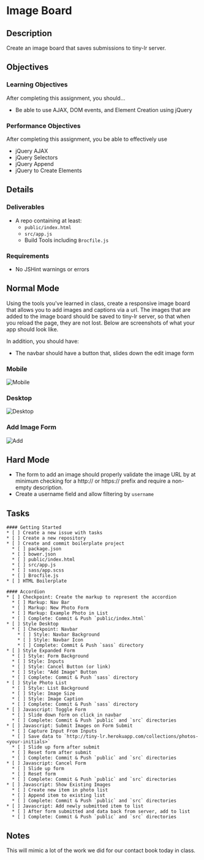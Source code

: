 # Image Board

## Description

Create an image board that saves submissions to tiny-lr server.

## Objectives

### Learning Objectives

After completing this assignment, you should…

* Be able to use AJAX, DOM events, and Element Creation using jQuery


### Performance Objectives

After completing this assignment, you be able to effectively use

* jQuery AJAX
* jQuery Selectors
* jQuery Append
* jQuery to Create Elements

## Details

### Deliverables

* A repo containing at least:
  * `public/index.html`
  * `src/app.js`
  * Build Tools including `Brocfile.js`

### Requirements

* No JSHint warnings or errors

## Normal Mode
Using the tools you've learned in class, create a responsive image board that allows you to add images and captions via a url.
The images that are added to the image board should be saved to tiny-lr server, so that when you reload the page, they are not lost.
Below are screenshots of what your app should look like.

In addition, you should have:
- The navbar should have a button that, slides down the edit image form

### Mobile
![Mobile](mobile.png)

### Desktop
![Desktop](desktop.png)

### Add Image Form
![Add](add.png)

## Hard Mode

- The form to add an image should properly validate the image URL by at minimum
  checking for a http:// or https:// prefix and require a non-empty description.
- Create a username field and allow filtering by `username`

## Tasks


```
#### Getting Started
* [ ] Create a new issue with tasks
* [ ] Create a new repository
* [ ] Create and commit boilerplate project
  * [ ] package.json
  * [ ] bower.json
  * [ ] public/index.html
  * [ ] src/app.js
  * [ ] sass/app.scss
  * [ ] Brocfile.js
* [ ] HTML Boilerplate

#### Accordion
* [ ] Checkpoint: Create the markup to represent the accordion
  * [ ] Markup: Nav Bar
  * [ ] Markup: New Photo Form
  * [ ] Markup: Example Photo in List
  * [ ] Complete: Commit & Push `public/index.html`
* [ ] Style Desktop
  * [ ] Checkpoint: Navbar
    * [ ] Style: Navbar Background
    * [ ] Style: Navbar Icon
    * [ ] Complete: Commit & Push `sass` directory
* [ ] Style Expanded Form
  * [ ] Style: Form Background
  * [ ] Style: Inputs
  * [ ] Style: Cancel Button (or link)
  * [ ] Style: "Add Image" Button
  * [ ] Complete: Commit & Push `sass` directory
* [ ] Style Photo List
  * [ ] Style: List Background
  * [ ] Style: Image Size
  * [ ] Style: Image Caption
  * [ ] Complete: Commit & Push `sass` directory
* [ ] Javascript: Toggle Form
  * [ ] Slide down form on click in navbar
  * [ ] Complete: Commit & Push `public` and `src` directories
* [ ] Javascript: Submit Images on Form Submit
  * [ ] Capture Input From Inputs
  * [ ] Save data to `http://tiny-lr.herokuapp.com/collections/photos-<your-initials>`
  * [ ] Slide up form after submit
  * [ ] Reset form after submit
  * [ ] Complete: Commit & Push `public` and `src` directories
* [ ] Javascript: Cancel Form
  * [ ] Slide up form
  * [ ] Reset form
  * [ ] Complete: Commit & Push `public` and `src` directories
* [ ] Javascript: Show Existing Images
  * [ ] Create new item in photo list
  * [ ] Append item to existing list
  * [ ] Complete: Commit & Push `public` and `src` directories
* [ ] Javascript: Add newly submitted item to list
  * [ ] After form submitted and data back from server, add to list
  * [ ] Complete: Commit & Push `public` and `src` directories
```

## Notes

This will mimic a lot of the work we did for our contact book today in class.
